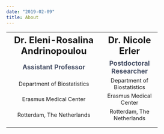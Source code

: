 ```yaml
---
date: "2019-02-09"
title: About
---
```


<table style="text-align:center; width:80%;">
  <tr style="font-size:18pt;">
    <th>Dr. Eleni-Rosalina Andrinopoulou</th>
    <th>Dr. Nicole Erler</th> 
  </tr>
  <tr style="font-weight:bold;font-size:13pt;color:#485167">
    <td>Assistant Professor</td>
    <td>Postdoctoral Researcher</td>
  </tr>
  <tr style="font-size:11pt;">
    <td>Department of Biostatistics</td>
    <td>Department of Biostatistics</td>
  </tr>
  <tr style="font-size:11pt;">
    <td>Erasmus Medical Center</td>
    <td>Erasmus Medical Center</td>
  </tr>
  <tr style="font-size:11pt;">
    <td>Rotterdam, The Netherlands</td>
    <td>Rotterdam, The Netherlands</td>
  </tr>
  <tr style="font-size:24pt;">
    <td> <a href="https://twitter.com/ERandrinopoulou" target="_blank">
         <i class="fa fa-twitter-square fa-fw" style="color:#485167;"></i></a>
          <a href="https://github.com/ERandrinopoulou" target="_blank">
         <i class="fa fa-github-square fa-fw" style="color:#485167;"></i></a>
          <a href="https://ERAndrinopoulou.com" target="_blank">
         <i class="fa fa-globe fa-fw" style="color:#485167;"></i></a>
    </td>
    <td> <a href="https://twitter.com/N_Erler" target="_blank">
         <i class="fa fa-twitter-square fa-fw" style="color:#485167;"></i></a>
          <a href="https://github.com/NErler" target="_blank">
         <i class="fa fa-github-square fa-fw" style="color:#485167;"></i></a>
          <a href="https://nerler.com" target="_blank">
         <i class="fa fa-globe fa-fw" style="color:#485167;"></i></a>
    </td>
  </tr>
</table>
